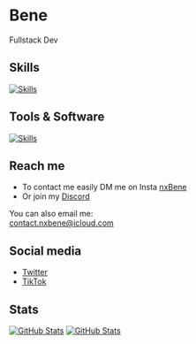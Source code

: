 # Bene

Fullstack Dev

## Skills
[![Skills](https://skillicons.dev/icons?i=nodejs,html,css,js,php,swift)](https://github.com/nxBene)

## Tools & Software
[![Skills](https://skillicons.dev/icons?i=vscode,idea,github,codepen,replit,git,discord,bots)](https://github.com/nxBene)

## Reach me

- To contact me easily DM me on Insta [nxBene](https://www.instagram.com/nxbene/)
- Or join my [Discord](https://discord.gg/FXRuVCFguJ)

You can also email me:<br>
[contact.nxbene@icloud.com](mailto:contact.nxbene@icloud.com)


## Social media
- [Twitter](https://twitter.com/AlphaBMJy)
- [TikTok](https://www.tiktok.com/@alphabmjy)

## Stats
[![GitHub Stats](https://github-stats.qrpx.link/api/top-langs/?username=nxBene&langs_count=5)](https://github.com/nxBene)
[![GitHub Stats](https://github-stats.qrpx.link/api?username=nxBene&count_private=true&show_icons=true&include_all_commits=true&hide_border=true)](https://github.com/nxBene)
